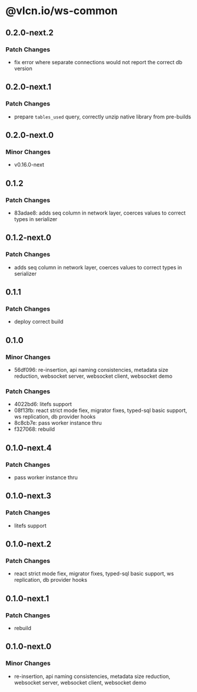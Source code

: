 # @vlcn.io/ws-common

## 0.2.0-next.2

### Patch Changes

- fix error where separate connections would not report the correct db version

## 0.2.0-next.1

### Patch Changes

- prepare `tables_used` query, correctly unzip native library from pre-builds

## 0.2.0-next.0

### Minor Changes

- v0.16.0-next

## 0.1.2

### Patch Changes

- 83adae8: adds seq column in network layer, coerces values to correct types in serializer

## 0.1.2-next.0

### Patch Changes

- adds seq column in network layer, coerces values to correct types in serializer

## 0.1.1

### Patch Changes

- deploy correct build

## 0.1.0

### Minor Changes

- 56df096: re-insertion, api naming consistencies, metadata size reduction, websocket server, websocket client, websocket demo

### Patch Changes

- 4022bd6: litefs support
- 08f13fb: react strict mode fiex, migrator fixes, typed-sql basic support, ws replication, db provider hooks
- 8c8cb7e: pass worker instance thru
- f327068: rebuild

## 0.1.0-next.4

### Patch Changes

- pass worker instance thru

## 0.1.0-next.3

### Patch Changes

- litefs support

## 0.1.0-next.2

### Patch Changes

- react strict mode fiex, migrator fixes, typed-sql basic support, ws replication, db provider hooks

## 0.1.0-next.1

### Patch Changes

- rebuild

## 0.1.0-next.0

### Minor Changes

- re-insertion, api naming consistencies, metadata size reduction, websocket server, websocket client, websocket demo
